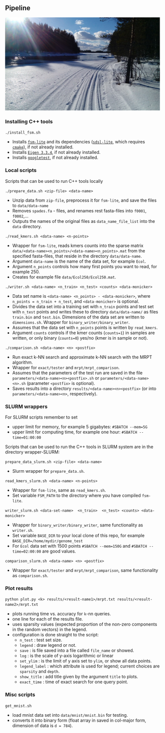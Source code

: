 ## Pipeline
![](Lentua.jpg)

### Installing C++ tools
`./install_fsm.sh`
  - Installs [`fsm-lite`](https://github.com/nvalimak/fsm-lite "fsm-lite github page") and its dependencies ([`sdsl-lite`](https://github.com/simongog/sdsl-lite "sdsl-lite github page"), which requires [`cmake`](https://cmake.org/download/ "cmake download page")), if not already installed.
  - Installs [`Eigen 3.3.4`](http://eigen.tuxfamily.org/index.php?title=Main_Page "eigen main page"), if not already installed.
  - Installs [`googletest`](https://github.com/google/googletest "googletest github page"), if not already installed.


### Local scripts
Scripts that can be used to run C++ tools locally

`./prepare_data.sh <zip-file> <data-name> `
  - Unzip data from `zip-file`, preprocess it for `fsm-lite`, and save the files to `data/data-name`
  - Removes `spades.fa` - files, and renames rest fasta-files into `f0001`, `f0002`,...
  - Outputs the names of the original files as `data_name_file_list` into the `data` directory.

`./read_kmers.sh <data-name> <n-points>`
  - Wrapper for `fsm-lite`, reads  kmers counts into the sparse matrix `data/<data-name><n_points>/<data-name><n_points>.mat` from the specified fasta-files, that reside in the directory `data/data-name`.
  - Argument `data-name` is the name of the data set, for example `Ecol`.
  - Argument `n_points` controls how many first points you want to read, for example 250.
  - Creates for example file `data/Ecol250/Ecol250.mat`.

`./writer.sh <data-name> <n_train> <n_test> <counts> <data-monicker>`
  - Data set name is `<data-name> <n_points> - <data-monicker>`, where `n_points = n_train + n_test`, and `<data-monicker>` is optional.
  - Divides the data set into a training set with `n_train` points and test set with `n_test` points and writes these to directory `data/data-name/` as files `train.bin` and `test.bin`. Dimensions of the data set are written to `dimensions.sh`. Wrapper for `binary_writer/binary_writer`.
  - Assumes that the data set with `n_points` points is written by `read_kmers`.
  - Argument `counts` controls if the kmer counts (`counts=1`) in samples are written, or only binary (`counts=0`) yes/no (kmer is in sample or not).

`./comparison.sh <data-name> <n> <postfix>`
  - Run exact k-NN search and approximate k-NN search with the MRPT algorithm.
  - Wrapper for `exact/tester` and `mrpt/mrpt_comparison`.
  - Assumes that the parameters of the test run are saved in the file `parameters/<data-name><n><postfix>.sh`
  or  `parameters/<data-name><n>.sh` (parameter `<postfix>` is optional).
  - Saves results into a directory `results/<data-name><n><postfix>` (or into `parameters/<data-name><n>`, respectively).

### SLURM wrappers

For SLURM scripts remember to set
   - upper limit for memory, for example 5 gigabytes: `#SBATCH --mem=5G`
   - upper limit for computing time, for example one hour: `#SBATCH --time=01:00:00`

Scripts that can be used to run the C++ tools in SLURM system are in the directory wrapper-SLURM:

`prepare_data_slurm.sh <zip-file> <data-name>`
  - Slurm wrapper for `prepare_data.sh`.

`read_kmers_slurm.sh <data-name> <n-points>`
  - Wrapper for `fsm-lite`, same as `read_kmers.sh`.
  - Set variable `FSM_PATH` to the directory where you have compiled `fsm-lite`.

`writer_slurm.sh <data-set-name>  <n_train>  <n_test> <counts> <data-monicker>`
 - Wrapper for `binary_writer/binary_writer`, same functionality as `writer.sh`.
 - Set variable `BASE_DIR` to your local clone of this repo, for example `BASE_DIR=/home/mydir/genome_test`
 - For `Ecol` data set with 1500 points `#SBATCH --mem=150G` and `#SBATCH --time=02:00:00` are good values.

`comparison_slurm.sh <data-name> <n> <postfix>`
  - Wrapper for `exact/tester` and `mrpt/mrpt_comparison`, same functionality as `comparison.sh`.

### Plot results

`python plot.py <k> results/<result-name1>/mrpt.txt results/<result-name2>/mrpt.txt`
  - plots running time vs. accuracy for `k`-nn queries.
  - one line for each of the results file.
  - uses sparsity values (expected proportion of the non-zero components in the random vectors) in the legend.  
  - configuration is done straight  to the script:
    - `n_test` : test set size.
    - `legend` : draw legend or not.
    - `save` : is file saved into a file called `file_name` or showed.
    - `log` : is the scale of y-axis logarithmic or linear
    - `set_ylim` : is the limit of y axis set to `ylim`, or show all data points.
    - `legend_label` : which attribute is used for legend; current choices are `sparsity` and `depth`.
    - `show_title` : add title given by the argument `title` to plots.
    - `exact_time` : time of exact search for one query point.

### Misc scripts

`get_mnist.sh`
  - load mnist data set into `data/mnist/mnist.bin` for testing.
  - converts it into binary form (float array in saved in col-major form, dimension of data is `d = 784`). 
